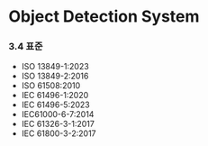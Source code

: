 ﻿# Object Detection System

### 3.4	표준
-	ISO 13849-1:2023
-	ISO 13849-2:2016
-	ISO 61508:2010
-	IEC 61496-1:2020
-	IEC 61496-5:2023
-	IEC61000-6-7:2014
-	IEC 61326-3-1:2017
-	IEC 61800-3-2:2017

